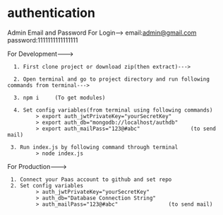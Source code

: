 # authentication

Admin Email and Password For Login-->
        email:admin@gmail.com
        password:1111111111111111    


  For Development--->
      
      1. First clone project or download zip(then extract)--->
     
      2. Open terminal and go to project directory and run following commands from terminal--->
      
      3. npm i     (To get modules)
     
      4. Set config variables(from terminal using following commands)
             > export auth_jwtPrivateKey="yourSecretKey"
             > export auth_db="mongodb://localhost/authdb"
             > export auth_mailPass="123@#abc"                (to send mail)
             
     3. Run index.js by following command through terminal
             > node index.js
         
  
  For Production--->           
  
     1. Connect your Paas account to github and set repo
     2. Set config variables
             > auth_jwtPrivateKey="yourSecretKey"
             > auth_db="Database Connection String"
             > auth_mailPass="123@#abc"                (to send mail)
          
              